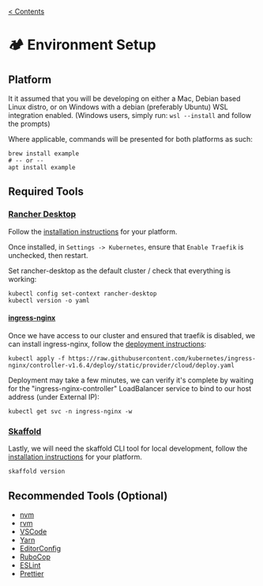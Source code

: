 [< Contents](../README.md#contents)

# :camping: Environment Setup

## Platform

It it assumed that you will be developing on either a Mac, Debian based Linux distro, or on Windows with a debian (preferably Ubuntu) WSL integration enabled. (Windows users, simply run: `wsl --install` and follow the prompts)

Where applicable, commands will be presented for both platforms as such:

```shell
brew install example
# -- or --
apt install example
```

## Required Tools

### [Rancher Desktop](https://rancherdesktop.io/)

Follow the [installation instructions](https://docs.rancherdesktop.io/getting-started/installation/) for your platform.

Once installed, in `Settings -> Kubernetes`, ensure that `Enable Traefik` is unchecked, then restart.

Set rancher-desktop as the default cluster / check that everything is working:

```shell
kubectl config set-context rancher-desktop
kubectl version -o yaml
```

#### [ingress-nginx](https://github.com/kubernetes/ingress-nginx)

Once we have access to our cluster and ensured that traefik is disabled, we can install ingress-nginx, follow the [deployment instructions](https://kubernetes.github.io/ingress-nginx/deploy/):

```shell
kubectl apply -f https://raw.githubusercontent.com/kubernetes/ingress-nginx/controller-v1.6.4/deploy/static/provider/cloud/deploy.yaml
```

Deployment may take a few minutes, we can verify it's complete by waiting for the "ingress-nginx-controller" LoadBalancer service to bind to our host address (under External IP):

```shell
kubectl get svc -n ingress-nginx -w
```

### [Skaffold](https://skaffold.dev/)

Lastly, we will need the skaffold CLI tool for local development, follow the [installation instructions](https://skaffold.dev/docs/install/#standalone-binary) for your platform.

```shell
skaffold version
```

## Recommended Tools (Optional)

- [nvm]()
- [rvm]()
- [VSCode]()
- [Yarn]()
- [EditorConfig]()
- [RuboCop]()
- [ESLint]()
- [Prettier]()
